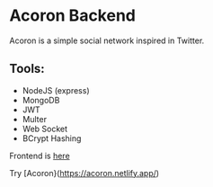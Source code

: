 # Acoron Backend

Acoron is a simple social network inspired in Twitter.

## Tools:
- NodeJS (express)
- MongoDB
- JWT
- Multer
- Web Socket
- BCrypt Hashing

Frontend is [here](../Frontend)

Try [Acoron}(https://acoron.netlify.app/)
